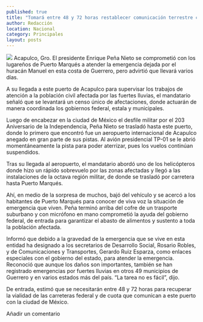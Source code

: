 ```yaml
---
published: true
title: "Tomará entre 48 y 72 horas restablecer comunicación terrestre con Acapulco: EPN"
author: Redacción
location: Nacional
category: Principales
layout: posts
---
```


![](http://i.imgur.com/G1mHsU4m.jpg)
Acapulco, Gro. El presidente Enrique Peña Nieto se comprometió con los lugareños de Puerto Marqués a atender la emergencia dejada por el huracán Manuel en esta costa de Guerrero, pero advirtió que llevará varios días.

A su llegada a este puerto de Acapulco para supervisar los trabajos de atención a la población civil afectada por las fuertes lluvias, el mandatario señaló que se levantará un censo único de afectaciones, donde actuarán de manera coordinada los gobiernos federal, estala y municipales.

Luego de encabezar en la ciudad de México el desfile militar por el 203 Aniversario de la Independencia, Peña Nieto se trasladó hasta este puerto, donde lo primero que encontró fue un aeropuerto internacional de Acapulco anegado en gran parte de sus pistas. Al avión presidencial TP-01 se le abrió momentáneamente la pista para poder aterrizar, pues los vuelos continúan suspendidos.

Tras su llegada al aeropuerto, el mandatario abordó uno de los helicópteros donde hizo un rápido sobrevuelo por las zonas afectadas y llegó a las instalaciones de la octava región militar, de donde se trasladó por carretera hasta Puerto Marqués.

Ahí, en medio de la sorpresa de muchos, bajó del vehículo y se acercó a los habitantes de Puerto Marqués para conocer de viva voz la situación de emergencia que viven. Peña terminó arriba del cofre de un trasporte suburbano y con micrófono en mano comprometió la ayuda del gobierno federal, de entrada para garantizar el abasto de alimentos y sustento a toda la población afectada.

Informó que debido a la gravedad de la emergencia que se vive en esta entidad ha designado a los secretarios de Desarrollo Social, Rosario Robles, y de Comunicaciones y Transportes, Gerardo Ruiz Esparza, como enlaces especiales con el gobierno del estado, para atender la emergencia. Reconoció que aunque los daños son importantes, también se han registrado emergencias por fuertes lluvias en otros 49 municipios de Guerrero y en varios estados más del país. “La tarea no es fácil”, dijo.

De entrada, estimó que se necesitarán entre 48 y 72 horas para recuperar la vialidad de las carreteras federal y de cuota que comunican a este puerto con la ciudad de México.

Añadir un comentario
